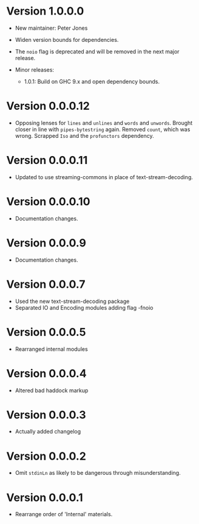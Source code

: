 # Version 1.0.0.0

* New maintainer: Peter Jones

* Widen version bounds for dependencies.

* The `noio` flag is deprecated and will be removed in the next major release.

* Minor releases:

  - 1.0.1: Build on GHC 9.x and open dependency bounds.

# Version 0.0.0.12

* Opposing lenses for `lines` and `unlines` and `words` and `unwords`.
  Brought closer in line with `pipes-bytestring` again. Removed `count`, which
  was wrong. Scrapped `Iso` and the `profunctors` dependency.

# Version 0.0.0.11

* Updated to use streaming-commons in place of text-stream-decoding.

# Version 0.0.0.10

* Documentation changes.


# Version 0.0.0.9

* Documentation changes.

# Version 0.0.0.7

 * Used the new text-stream-decoding package
 * Separated IO and Encoding modules adding flag -fnoio

 # Version 0.0.0.5

 * Rearranged internal modules


 # Version 0.0.0.4

 * Altered bad haddock markup


 # Version 0.0.0.3

 * Actually added changelog


 # Version 0.0.0.2

 * Omit `stdinLn` as likely to be dangerous through misunderstanding.


 # Version 0.0.0.1

 * Rearrange order of 'Internal' materials.
